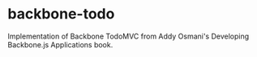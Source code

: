 backbone-todo
=============

Implementation of Backbone TodoMVC from Addy Osmani's Developing Backbone.js Applications book.
